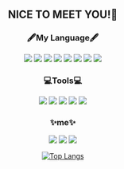  <!--
**chaeyoung1027/chaeyoung1027** is a ✨ _special_ ✨ repository because its `README.md` (this file) appears on your GitHub profile.

Here are some ideas to get you started:

- 🔭 I’m currently working on ...
- 🌱 I’m currently learning ...
- 👯 I’m looking to collaborate on ...
- 🤔 I’m looking for help with ...
- 💬 Ask me about ...
- 📫 How to reach me: ...
- 😄 Pronouns: ...
- ⚡ Fun fact: ...
-->
<div align="center">

## NICE TO MEET YOU!👋

 
### 🖋My Language🖋
 <img src="https://img.shields.io/badge/Java-007396?style=flat-square&logo=Java&logoColor=white"/></a>
  <img src="https://img.shields.io/badge/C-A8B9CC?style=flat-square&logo=C&logoColor=white"/>
  <img src="https://img.shields.io/badge/html-E34F26?style=flat-square&logo=html&logoColor=white"/>
  <img src="https://img.shields.io/badge/CSS-1572B6?style=flat-square&logo=CSS3&logoColor=white"/>
  <img src="https://img.shields.io/badge/C++-00599C?style=flat-square&logo=C++&logoColor=white"/>
  <img src="https://img.shields.io/badge/python-3776AB?style=flat-square&logo=python&logoColor=white"/>
  <img src="https://img.shields.io/badge/MySQL-4479A1?style=flat-square&logo=MySQL&logoColor=white"/>
  <img src="https://img.shields.io/badge/Kotlin-7F52FF?style=flat-square&logo=Kotlin&logoColor=white"/>

### 💻Tools💻
<p>
  <img src="https://img.shields.io/badge/Eclipse-2C2255?style=flat-square&logo=Eclipse&logoColor=white"/>
  <img src="https://img.shields.io/badge/Visual Studio-5C2D91?style=flat-square&logo=Visual Studio&logoColor=white"/>
  <img src="https://img.shields.io/badge/Visual Studio Code-007ACC?style=flat-square&logo=Visual Studio Code&logoColor=white"/>
  <img src="https://img.shields.io/badge/PyCharm-000000?style=flat-square&logo=PyCharm&logoColor=white"/>
  <img src="https://img.shields.io/badge/Android Studio-3DDC84?style=flat-square&logo=Android Studio&logoColor=white"/>
  

### ✨me✨
  <a href="https://www.instagram.com/176oxm/" target="_blank"><img src="https://img.shields.io/badge/Instagram-E4405F?style=flat-square&logo=Instagram&logoColor=white"/></a>
  <a href="https://velog.io/@chaeyoung" target="_blank"><img src="https://img.shields.io/badge/Velog-20C997?style=flat-square&logo=Instagram&logoColor=white"/></a>
   <a href="https://https://github.com/chaeyoung1027/" target="_blank"><img src="https://img.shields.io/badge/GitHub-181717?style=flat-square&logo=GitHub&logoColor=white"/></a>
  
  
[![Top Langs](https://github-readme-stats.vercel.app/api/top-langs/?username=chaeyoung1027&layout=compact)](https://github.com/chaeyoung1027/github-readme-stats)

   </div>
